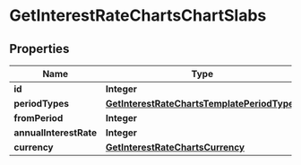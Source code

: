 # GetInterestRateChartsChartSlabs

## Properties
Name | Type | Description | Notes
------------ | ------------- | ------------- | -------------
**id** | **Integer** |  |  [optional]
**periodTypes** | [**GetInterestRateChartsTemplatePeriodTypes**](GetInterestRateChartsTemplatePeriodTypes.md) |  |  [optional]
**fromPeriod** | **Integer** |  |  [optional]
**annualInterestRate** | **Integer** |  |  [optional]
**currency** | [**GetInterestRateChartsCurrency**](GetInterestRateChartsCurrency.md) |  |  [optional]
